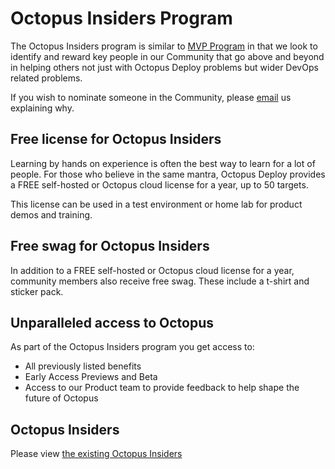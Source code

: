 # Octopus Insiders Program

The Octopus Insiders program is similar to [MVP Program](https://mvp.microsoft.com/) in that we look to identify and reward key people in our Community that go above and beyond in helping others not just with Octopus Deploy problems but wider DevOps related problems. 

If you wish to nominate someone in the Community, please [email](Community@Octopus.com) us explaining why. 

## Free license for Octopus Insiders
Learning by hands on experience is often the best way to learn for a lot of people.  For those who believe in the same mantra, Octopus Deploy provides a FREE self-hosted or Octopus cloud license for a year, up to 50 targets. 

This license can be used in a test environment or home lab for product demos and training. 

## Free swag for Octopus Insiders
In addition to a FREE self-hosted or Octopus cloud license for a year, community members also receive free swag. These include a t-shirt and sticker pack. 

## Unparalleled access to Octopus
As part of the Octopus Insiders program you get access to: 

- All previously listed benefits
- Early Access Previews and Beta
- Access to our Product team to provide feedback to help shape the future of Octopus

## Octopus Insiders

Please view [the existing Octopus Insiders](Profiles)